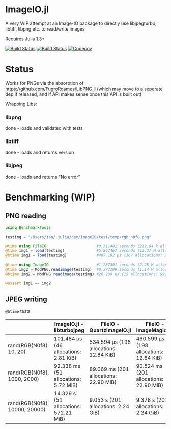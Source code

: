 # ImageIO.jl

A very WIP attempt at an Image-IO package to directly use libjpegturbo, libtiff, libpng etc. to read/write images

Requires Julia 1.3+

[![Build Status](https://travis-ci.com/ianshmean/ImageIO.jl.svg?branch=master)](https://travis-ci.com/ianshmean/ImageIO.jl)
[![Build Status](https://api.cirrus-ci.com/github/ianshmean/ImageIO.jl.svg)](https://cirrus-ci.com/github/ianshmean/ImageIO.jl)
[![Codecov](https://codecov.io/gh/ianshmean/ImageIO.jl/branch/master/graph/badge.svg)](https://codecov.io/gh/ianshmean/ImageIO.jl)


# Status
Works for PNGs via the absorption of https://github.com/FugroRoames/LibPNG.jl (which may move to a seperate dep if released, and if API makes sense once this API is built out)

Wrapping Libs:

### libpng
done - loads and validated with tests

### libtiff
done - loads and returns version

### libjpeg
done - loads and returns "No error"


# Benchmarking (WIP)

## PNG reading
```julia
using BenchmarkTools

testimg = "/Users/ian/.julia/dev/ImageIO/test/temp/rgb_n0f8.png"

@time using FileIO                      #0.311481 seconds (212.64 k allocations: 12.633 MiB)
@time img1 = load(testimg)              #5.867467 seconds (13.37 M allocations: 680.954 MiB, 6.01% gc time)
@btime img1 = load(testimg)             #487.182 μs (367 allocations: 21.88 KiB)

@time using ImageIO                     #1.287301 seconds (2.25 M allocations: 111.920 MiB, 1.60% gc time)
@time img2 = ModPNG.readimage(testimg)  #0.377399 seconds (1.14 M allocations: 57.108 MiB, 3.07% gc time)
@btime img2 = ModPNG.readimage(testimg) #26.236 μs (15 allocations: 992 bytes)

@assert img1 == img2
```

## JPEG writing

`@btime` tests

|  | ImageIO.jl - libturbojpeg | FileIO - QuartzImageIO.jl | FileIO - ImageMagick.jl |
|-------------------------------|---------------------------------------|-----------------------------------------|-----------------------------------------|
| rand(RGB{N0f8}, 10, 20) | 101.484 μs (46 allocations: 2.81 KiB) | 534.594 μs (198 allocations: 12.84 KiB) | 460.599 μs (198 allocations: 12.84 KiB) |
| rand(RGB{N0f8}, 1000, 2000) | 92.338 ms (51 allocations: 5.72 MiB) | 89.069 ms (201 allocations: 22.90 MiB) | 90.524 ms (201 allocations: 22.90 MiB) |
| rand(RGB{N0f8}, 10000, 20000) | 14.329 s (51 allocations: 572.21 MiB) | 9.053 s (201 allocations: 2.24 GiB) | 9.378 s (201 allocations: 2.24 GiB) |

